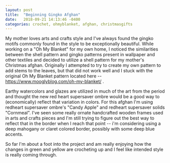 ```yaml
---
layout: post
title:  "Beginning Gingko Afghan"
date:   2018-09-21 14:13:46 -0400
categories: crochet, ohmyblanket, afghan, christmasgifts
---
```


My mother loves arts and crafts style and I've always found the gingko motifs commonly found in the style to be exceptionally beautiful. While working on a "Oh My Blanket" for my own home, I noticed the similarities between the shell pattern and gingko patterns present in wallpaper and other textiles and decided to utilize a shell pattern for my mother's Christmas afghan. Originally I attempted to try to create my own pattern to add stems to the leaves, but that did not work well and I stuck with the original Oh My Blanket pattern located here -- https://www.mooglyblog.com/oh-my-blanket/ .

Earthy watercolors and glazes are utilized in much of the art from the period and thought the new red heart supersaver ombre would be a good way to (economically) reflect that variation in colors. For this afghan I'm using redheart supersaver ombre's "Candy Apple" and redheart supersaver solids "Cornmeal". I've seen some really ornate handcrafted wooden frames used in arts and crafts pieces and I'm still trying to figure out the best way to reflect that in the border when I reach that point -- i'm considering using a deep mahogany or claret colored border, possibly with some deep blue accents.

So far I'm about a foot into the project and am really enjoying how the changes in green and yellow are crocheting up and I feel like intended style is really coming through.
